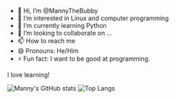 - 👋 Hi, I’m @MannyTheBubby
- 👀 I’m interested in Linux and computer programming
- 🌱 I’m currently learning Python
- 💞️ I’m looking to collaborate on ...
- 📫 How to reach me 
- 😄 Pronouns: He/Him
- ⚡ Fun fact: I want to be good at programming.

I love learning!

<!---
MannyTheBubby/MannyTheBubby is a ✨ special ✨ repository because its `README.md` (this file) appears on your GitHub profile.
You can click the Preview link to take a look at your changes.
--->


![Manny's GitHub stats](https://github-readme-stats.vercel.app/api?username=MannyTheBubby&show_icons=true&theme=blue-green&include_all_commits=true&line_height=28)
![Top Langs](https://github-readme-stats.vercel.app/api/top-langs/?username=MannyTheBubby&layout=donut)

